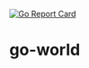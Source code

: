 [![Go Report Card](https://goreportcard.com/badge/github.com/jnst/go-world)](https://goreportcard.com/report/github.com/jnst/go-world)

# go-world
